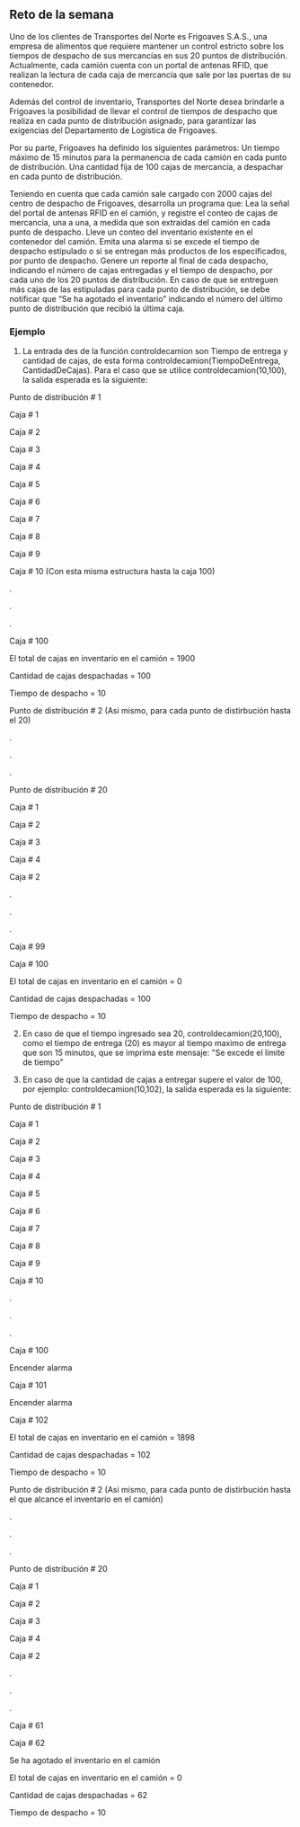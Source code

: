 ## Reto de la semana 

Uno de los clientes de Transportes del Norte es Frigoaves S.A.S., una empresa de alimentos que requiere mantener un control estricto sobre los tiempos de despacho de sus mercancías en sus 20 puntos de distribución. Actualmente, cada camión cuenta con un portal de antenas RFID, que realizan la lectura de cada caja de mercancía que sale por las puertas de su contenedor.

Además del control de inventario, Transportes del Norte desea brindarle a Frigoaves la posibilidad de llevar el control de tiempos de despacho que realiza en cada punto de distribución asignado, para garantizar las exigencias del Departamento de Logística de Frigoaves.  

Por su parte, Frigoaves ha definido los siguientes parámetros:
Un tiempo máximo de 15 minutos para la permanencia de cada camión en cada punto de distribución.
Una cantidad fija de 100 cajas de mercancía, a despachar en cada punto de distribución.

Teniendo en cuenta que cada camión sale cargado con 2000 cajas del centro de despacho de Frigoaves, desarrolla un programa que:
Lea la señal del portal de antenas RFID en el camión, y registre el conteo de cajas de mercancía, una a una, a medida que son extraídas del camión en cada punto de despacho.
Lleve un conteo del inventario existente en el contenedor del camión.
Emita una alarma si se excede el tiempo de despacho estipulado o si se entregan más productos de los especificados, por punto de despacho.
Genere un reporte al final de cada despacho, indicando el número de cajas entregadas y el tiempo de despacho, por cada uno de los 20 puntos de distribución.
En caso de que se entreguen más cajas de las estipuladas para cada punto de distribución, se debe notificar que “Se ha agotado el inventario” indicando el número del último punto de distribución que recibió la última caja.


### Ejemplo

1. La entrada des de la función controldecamion son Tiempo de entrega y cantidad de cajas, de esta forma controldecamion(TiempoDeEntrega, CantidadDeCajas). Para el caso que se utilice controldecamion(10,100), la salida esperada es la siguiente: 

  Punto de distribución # 1
<p> Caja # 1  </p>
<p> Caja # 2  </p>
<p> Caja # 3  </p>
<p> Caja # 4  </p>
<p> Caja # 5  </p>
<p> Caja # 6  </p>
<p> Caja # 7  </p>
<p> Caja # 8  </p>
<p> Caja # 9  </p>
<p> Caja # 10 (Con esta misma estructura hasta la caja 100) </p>
<p> . </p>
<p> . </p>
<p> . </p>
<p> Caja # 100 </p>
<p>  El total de cajas en inventario en el camión =  1900 </p>
<p>  Cantidad de cajas despachadas =  100 </p>
<p>  Tiempo de despacho =  10 </p>
<p>  Punto de distribución # 2 (Asi mismo, para cada punto de distirbución hasta el 20) </p>
<p> . </p>
<p> . </p>
<p> . </p>
<p>  Punto de distribución # 20 </p>
<p>  Caja # 1 </p>
<p> Caja # 2  </p>
<p> Caja # 3  </p>
<p> Caja # 4  </p> Caja # 2
<p> . </p>
<p> . </p>
<p> . </p>
<p> Caja # 99 </p>
<p> Caja # 100 </p>
<p>  El total de cajas en inventario en el camión =  0 </p>
<p>  Cantidad de cajas despachadas =  100 </p>
<p>  Tiempo de despacho =  10 </p>


2. En caso de que el tiempo ingresado sea 20, controldecamion(20,100), como el tiempo de entrega (20) es mayor al tiempo maximo de entrega que son 15 minutos, que se imprima este mensaje: "Se excede el limite de tiempo"




3. En caso de que la cantidad de cajas a entregar supere el valor de 100, por ejemplo: controldecamion(10,102), la salida esperada es la siguiente:

  Punto de distribución # 1
<p> Caja # 1  </p>
<p> Caja # 2  </p>
<p> Caja # 3  </p>
<p> Caja # 4  </p>
<p> Caja # 5  </p>
<p> Caja # 6  </p>
<p> Caja # 7  </p>
<p> Caja # 8  </p>
<p> Caja # 9  </p>
<p> Caja # 10 </p>
<p> . </p>
<p> . </p>
<p> . </p>
<p> Caja # 100 </p>
<p> Encender alarma <p>
<p> Caja # 101 </p>
<p> Encender alarma <p>
<p> Caja # 102 </p>    
<p>  El total de cajas en inventario en el camión =  1898 </p>
<p>  Cantidad de cajas despachadas =  102 </p>
<p>  Tiempo de despacho =  10 </p>
<p>  Punto de distribución # 2 (Asi mismo, para cada punto de distirbución hasta el que alcance el inventario en el camión) </p>
<p> . </p>
<p> . </p>
<p> . </p>
<p>  Punto de distribución # 20 </p>
<p> Caja # 1 </p>
<p> Caja # 2  </p>
<p> Caja # 3  </p>
<p> Caja # 4  </p> Caja # 2
<p> . </p>
<p> . </p>
<p> . </p>
<p> Caja # 61</p>
<p> Caja # 62 </p>
<p> Se ha agotado el inventario en el camión<p>
<p>  El total de cajas en inventario en el camión =  0 </p>
<p>  Cantidad de cajas despachadas =  62 </p>
<p>  Tiempo de despacho =  10 </p>



